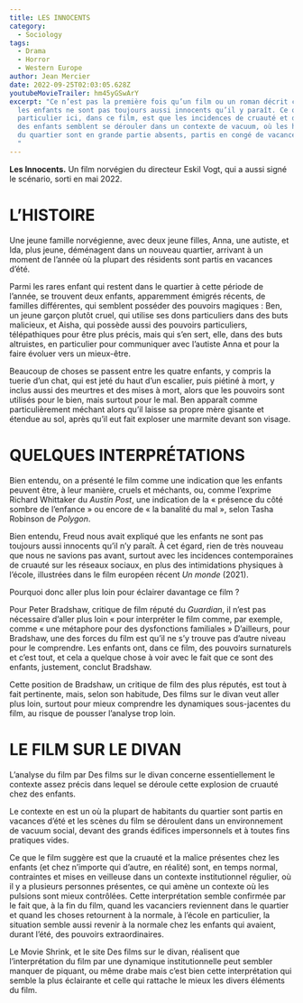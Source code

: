 ```yaml
---
title: LES INNOCENTS
category:
  - Sociology
tags:
  - Drama
  - Horror
  - Western Europe
author: Jean Mercier
date: 2022-09-25T02:03:05.628Z
youtubeMovieTrailer: hm45yGSwArY
excerpt: "Ce n’est pas la première fois qu’un film ou un roman décrit comment
  les enfants ne sont pas toujours aussi innocents qu’il y paraît. Ce qui est
  particulier ici, dans ce film, est que les incidences de cruauté et de malice
  des enfants semblent se dérouler dans un contexte de vacuum, où les habitants
  du quartier sont en grande partie absents, partis en congé de vacances d’été.
  "
---
```

**Les Innocents.** Un film norvégien du directeur Eskil Vogt, qui a aussi signé le scénario, sorti en mai 2022.

# L’HISTOIRE

Une jeune famille norvégienne, avec deux jeune filles, Anna, une autiste, et Ida, plus jeune, déménagent dans un nouveau quartier, arrivant à un moment de l’année où la plupart des résidents sont partis en vacances d’été.

Parmi les rares enfant qui restent dans le quartier à cette période de l’année, se trouvent deux enfants, apparemment émigrés récents, de familles différentes, qui semblent posséder des pouvoirs magiques : Ben, un jeune garçon plutôt cruel, qui utilise ses dons particuliers dans des buts malicieux, et Aisha, qui possède aussi des pouvoirs particuliers, télépathiques pour être plus précis, mais qui s’en sert, elle, dans des buts altruistes, en particulier pour communiquer avec l’autiste Anna et pour la faire évoluer vers un mieux-être.

Beaucoup de choses se passent entre les quatre enfants, y compris la tuerie d’un chat, qui est jeté du haut d’un escalier, puis piétiné à mort, y inclus aussi des meurtres et des mises à mort, alors que les pouvoirs sont utilisés pour le bien, mais surtout pour le mal. Ben apparaît comme particulièrement méchant alors qu’il laisse sa propre mère gisante et étendue au sol, après qu’il eut fait exploser une marmite devant son visage.

# QUELQUES INTERPRÉTATIONS

Bien entendu, on a présenté le film comme une indication que les enfants peuvent être, à leur manière, cruels et méchants, ou, comme l’exprime Richard Whittaker du *Austin Post*, une indication de la « présence du côté sombre de l’enfance » ou encore de « la banalité du mal », selon Tasha Robinson de *Polygon*.

Bien entendu, Freud nous avait expliqué que les enfants ne sont pas toujours aussi innocents qu’il n’y paraît. À cet égard, rien de très nouveau que nous ne savions pas avant, surtout avec les incidences contemporaines de cruauté sur les réseaux sociaux, en plus des intimidations physiques à l’école, illustrées dans le film européen récent *Un monde* (2021).

Pourquoi donc aller plus loin pour éclairer davantage ce film ?

Pour Peter Bradshaw, critique de film réputé du *Guardian*, il n’est pas nécessaire d’aller plus loin « pour interpréter le film comme, par exemple, comme « une métaphore pour des dysfonctions familiales » D’ailleurs, pour Bradshaw, une des forces du film est qu’il ne s’y trouve pas d’autre niveau pour le comprendre. Les enfants ont, dans ce film, des pouvoirs surnaturels et c’est tout, et cela a quelque chose à voir avec le fait que ce sont des enfants, justement, conclut Bradshaw.

Cette position de Bradshaw, un critique de film des plus réputés, est tout à fait pertinente, mais, selon son habitude, Des films sur le divan veut aller plus loin, surtout pour mieux comprendre les dynamiques sous-jacentes du film, au risque de pousser l’analyse trop loin.

# LE FILM SUR LE DIVAN

L’analyse du film par Des films sur le divan concerne essentiellement le contexte assez précis dans lequel se déroule cette explosion de cruauté chez des enfants.

Le contexte en est un où la plupart de habitants du quartier sont partis en vacances d’été et les scènes du film se déroulent dans un environnement de vacuum social, devant des grands édifices impersonnels et à toutes fins pratiques vides.

Ce que le film suggère est que la cruauté et la malice présentes chez les enfants (et chez n’importe qui d’autre, en réalité) sont, en temps normal, contraintes et mises en veilleuse dans un contexte institutionnel régulier, où il y a plusieurs personnes présentes, ce qui amène un contexte où les pulsions sont mieux contrôlées. Cette interprétation semble confirmée par le fait que, à la fin du film, quand les vacanciers reviennent dans le quartier et quand les choses retournent à la normale, à l’école en particulier, la situation semble aussi revenir à la normale chez les enfants qui avaient, durant l’été, des pouvoirs extraordinaires.

Le Movie Shrink, et le site Des films sur le divan, réalisent que l’interprétation du film par une dynamique institutionnelle peut sembler manquer de piquant, ou même drabe mais c’est bien cette interprétation qui semble la plus éclairante et celle qui rattache le mieux les divers éléments du film.